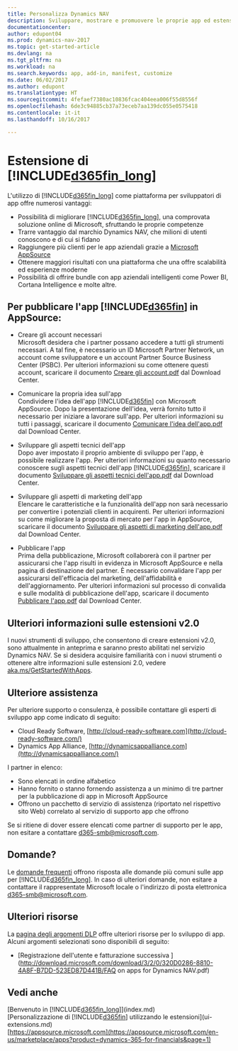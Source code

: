 ```yaml
---
title: Personalizza Dynamics NAV
description: Sviluppare, mostrare e promuovere le proprie app ed estensioni per Dynamics NAV.
documentationcenter: 
author: edupont04
ms.prod: dynamics-nav-2017
ms.topic: get-started-article
ms.devlang: na
ms.tgt_pltfrm: na
ms.workload: na
ms.search.keywords: app, add-in, manifest, customize
ms.date: 06/02/2017
ms.author: edupont
ms.translationtype: HT
ms.sourcegitcommit: 4fefaef7380ac10836fcac404eea006f55d8556f
ms.openlocfilehash: 6de3c94885cb37a73eceb7aa139dc055e0575418
ms.contentlocale: it-it
ms.lasthandoff: 10/16/2017

---
```

# <a name="extending-included365finlongincludesd365finlongmdmd"></a>Estensione di [!INCLUDE[d365fin_long](includes/d365fin_long_md.md)]
L'utilizzo di [!INCLUDE[d365fin_long](includes/d365fin_long_md.md)] come piattaforma per sviluppatori di app offre numerosi vantaggi:

* Possibilità di migliorare [!INCLUDE[d365fin_long](includes/d365fin_long_md.md)], una comprovata soluzione online di Microsoft, sfruttando le proprie competenze  
* Trarre vantaggio dal marchio Dynamics NAV, che milioni di utenti conoscono e di cui si fidano  
* Raggiungere più clienti per le app aziendali grazie a [Microsoft AppSource](https://appsource.microsoft.com/)  
* Ottenere maggiori risultati con una piattaforma che una offre scalabilità ed esperienze moderne  
* Possibilità di offrire bundle con app aziendali intelligenti come Power BI, Cortana Intelligence e molte altre.  

## <a name="to-bring-your-included365finincludesd365finmdmd-app-into-appsource"></a>Per pubblicare l'app [!INCLUDE[d365fin](includes/d365fin_md.md)] in AppSource:
+ Creare gli account necessari  
Microsoft desidera che i partner possano accedere a tutti gli strumenti necessari. A tal fine, è necessario un ID Microsoft Partner Network, un account come sviluppatore e un account Partner Source Business Center (PSBC).
Per ulteriori informazioni su come ottenere questi account, scaricare il documento [Creare gli account.pdf](https://go.microsoft.com/fwlink/?linkid=841514) dal Download Center.

+ Comunicare la propria idea sull'app  
Condividere l'idea dell'app [!INCLUDE[d365fin](includes/d365fin_md.md)] con Microsoft AppSource. Dopo la presentazione dell'idea, verrà fornito tutto il necessario per iniziare a lavorare sull'app.
Per ulteriori informazioni su tutti i passaggi, scaricare il documento [Comunicare l'idea dell'app.pdf](https://go.microsoft.com/fwlink/?linkid=841515) dal Download Center.

+ Sviluppare gli aspetti tecnici dell'app    
Dopo aver impostato il proprio ambiente di sviluppo per l'app, è possibile realizzare l'app.
Per ulteriori informazioni su quanto necessario conoscere sugli aspetti tecnici dell'app [!INCLUDE[d365fin](includes/d365fin_md.md)], scaricare il documento [Sviluppare gli aspetti tecnici dell'app.pdf](https://go.microsoft.com/fwlink/?linkid=841516) dal Download Center.

+ Sviluppare gli aspetti di marketing dell'app  
Elencare le caratteristiche e la funzionalità dell'app non sarà necessario per convertire i potenziali clienti in acquirenti. Per ulteriori informazioni su come migliorare la proposta di mercato per l'app in AppSource, scaricare il documento [Sviluppare gli aspetti di marketing dell'app.pdf](https://go.microsoft.com/fwlink/?linkid=841518) dal Download Center.

+ Pubblicare l'app  
Prima della pubblicazione, Microsoft collaborerà con il partner per assicurarsi che l'app risulti in evidenza in Microsoft AppSource e nella pagina di destinazione del partner. È necessario convalidare l'app per assicurarsi dell'efficacia del marketing, dell'affidabilità e dell'aggiornamento.
Per ulteriori informazioni sul processo di convalida e sulle modalità di pubblicazione dell'app, scaricare il documento [Pubblicare l'app.pdf](https://go.microsoft.com/fwlink/?linkid=841517) dal Download Center.

## <a name="learn-more-about-extensions-v20"></a>Ulteriori informazioni sulle estensioni v2.0
I nuovi strumenti di sviluppo, che consentono di creare estensioni v2.0, sono attualmente in anteprima e saranno presto abilitati nel servizio Dynamics NAV. Se si desidera acquisire familiarità con i nuovi strumenti o ottenere altre informazioni sulle estensioni 2.0, vedere [aka.ms/GetStartedWithApps](http://aka.ms/GetStartedWithApps).  

## <a name="need-help"></a>Ulteriore assistenza
Per ulteriore supporto o consulenza, è possibile contattare gli esperti di sviluppo app come indicato di seguito:

* Cloud Ready Software, [http://cloud-ready-software.com](http://cloud-ready-software.com/)  
* Dynamics App Alliance, [http://dynamicsappalliance.com](http://dynamicsappalliance.com/)

I partner in elenco:

* Sono elencati in ordine alfabetico  
* Hanno fornito o stanno fornendo assistenza a un minimo di tre partner per la pubblicazione di app in Microsoft AppSource  
* Offrono un pacchetto di servizio di assistenza (riportato nel rispettivo sito Web) correlato al servizio di supporto app che offrono  

Se si ritiene di dover essere elencati come partner di supporto per le app, non esitare a contattare [d365-smb@microsoft.com](mailto:d365-smb@microsoft.com).

## <a name="questions"></a>Domande?
Le [domande frequenti](https://go.microsoft.com/fwlink/?linkid=841520) offrono risposta alle domande più comuni sulle app per [!INCLUDE[d365fin_long](includes/d365fin_long_md.md)]. In caso di ulteriori domande, non esitare a contattare il rappresentate Microsoft locale o l'indirizzo di posta elettronica [d365-smb@microsoft.com](mailto:d365-smb@microsoft.com).

## <a name="further-resources"></a>Ulteriori risorse
La [pagina degli argomenti DLP](https://mbspartner.microsoft.com/BFI/Topic/76) offre ulteriori risorse per lo sviluppo di app. Alcuni argomenti selezionati sono disponibili di seguito:
-   [Registrazione dell'utente e fatturazione successiva ](http://download.microsoft.com/download/3/2/0/320D0286-8810-4A8F-B7DD-523ED87D441B/FAQ on apps for Dynamics NAV.pdf)



## <a name="see-also"></a>Vedi anche
[Benvenuto in [!INCLUDE[d365fin_long](includes/d365fin_long_md.md)]](index.md)  
[Personalizzazione di [!INCLUDE[d365fin](includes/d365fin_md.md)] utilizzando le estensioni](ui-extensions.md)  
[https://appsource.microsoft.com](https://appsource.microsoft.com/en-us/marketplace/apps?product=dynamics-365-for-financials&page=1)


